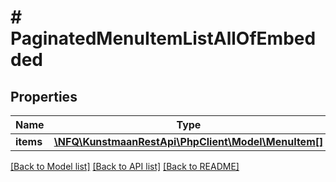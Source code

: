 # # PaginatedMenuItemListAllOfEmbedded

## Properties

Name | Type | Description | Notes
------------ | ------------- | ------------- | -------------
**items** | [**\NFQ\KunstmaanRestApi\PhpClient\Model\MenuItem[]**](MenuItem.md) |  | [optional]

[[Back to Model list]](../../README.md#models) [[Back to API list]](../../README.md#endpoints) [[Back to README]](../../README.md)
